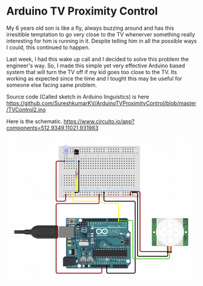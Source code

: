 # Arduino TV Proximity Control

My 6 years old son is like a fly, always buzzing around and has this irresitible temptation to go very close to the TV whenerver something really interesting for him is running in it. Despite telling him in all the possible ways I could, this continued to happen.

Last week, I had this wake up call and I decided to solve this problem the engineer's way. So, I made this simple yet very effective Arduino based system that will turn the TV off if my kid goes too close to the TV. Its working as expected since the time and I tought this may be useful for someone else facing same problem. 

Source code (Called sketch in Arduino linguistics) is here https://github.com/SureshkumarKV/ArduinoTVProximityControl/blob/master/TVControl2.ino

Here is the schematic.
https://www.circuito.io/app?components=512,9349,11021,931983

![Screenshot of ColorPickerView](https://github.com/SureshkumarKV/ArduinoTVProximityControl/blob/master/schematic.png)

